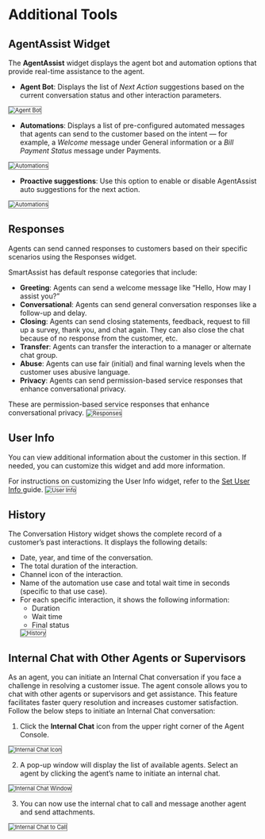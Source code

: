 # Additional Tools

## AgentAssist Widget

The **AgentAssist** widget displays the agent bot and automation options that provide real-time assistance to the agent.

* **Agent Bot**: Displays the list of _Next Action_ suggestions based on the current conversation status and other interaction parameters.
<img src="../images/agent-bot.png" alt="Agent Bot" title="Agent Bot" style="border: 1px solid gray; zoom:80%;">

* **Automations**: Displays a list of pre-configured automated messages that agents can send to the customer based on the intent — for example, a _Welcome_ message under General information or a _Bill Payment Status_ message under Payments.
<img src="../images/automations.png" alt="Automations" title="Automations" style="border: 1px solid gray; zoom:80%;">

* **Proactive suggestions**: Use this option to enable or disable AgentAssist auto suggestions for the next action.
<img src="../images/proactive-suggestions.png" alt="Automations" title="Automations" style="border: 1px solid gray; zoom:80%;">

## Responses

Agents can send canned responses to customers based on their specific scenarios using the Responses widget.

SmartAssist has default response categories that include:

* **Greeting**: Agents can send a welcome message like “Hello, How may I assist you?”
* **Conversational**: Agents can send general conversation responses like a follow-up and delay.
* **Closing**: Agents can send closing statements, feedback, request to fill up a survey, thank you, and chat again. They can also close the chat because of no response from the customer, etc.
* **Transfer**: Agents can transfer the interaction to a manager or alternate chat group.
* **Abuse**: Agents can use fair (initial) and final warning levels when the customer uses abusive language.
* **Privacy**: Agents can send permission-based service responses that enhance conversational privacy.

These are permission-based service responses that enhance conversational privacy.
<img src="../images/responses.png" alt="Responses" title="Responses" style="border: 1px solid gray; zoom:80%;">

## User Info

You can view additional information about the customer in this section. If needed, you can customize this widget and add more information. 

For instructions on customizing the User Info widget, refer to the [Set User Info ](https://docs.kore.ai/smartassist/utils/script-nodes-call-flows-agent-utils/#Set_User_Info)guide.
<img src="../images/user-info.png" alt="User Info" title="User Info" style="border: 1px solid gray; zoom:80%;">

## History

The Conversation History widget shows the complete record of a customer’s past interactions. It displays the following details:

* Date, year, and time of the conversation.
* The total duration of the interaction.
* Channel icon of the interaction.
* Name of the automation use case and total wait time in seconds (specific to that use case).
* For each specific interaction, it shows the following information:
    * Duration
    * Wait time
    * Final status
    <img src="../images/history.png" alt="History" title="History" style="border: 1px solid gray; zoom:80%;">

## Internal Chat with Other Agents or Supervisors

As an agent, you can initiate an Internal Chat conversation if you face a challenge in resolving a customer issue. The agent console allows you to chat with other agents or supervisors and get assistance. This feature facilitates faster query resolution and increases customer satisfaction. Follow the below steps to initiate an Internal Chat conversation:

1. Click the **Internal Chat** icon from the upper right corner of the Agent Console.  
<img src="../images/internal-chat.png" alt="Internal Chat Icon" title="Internal Chat Icon" style="border: 1px solid gray; zoom:80%;">

2. A pop-up window will display the list of available agents. Select an agent by clicking the agent’s name to initiate an internal chat.  
<img src="../images/internal-chat-window.png" alt="Internal Chat Window" title="RInternal Chat Window" style="border: 1px solid gray; zoom:80%;">

3. You can now use the internal chat to call and message another agent and send attachments.
<img src="../images/call-button.png" alt="Internal Chat to Call" title="RInternal Chat to Call" style="border: 1px solid gray; zoom:80%;">